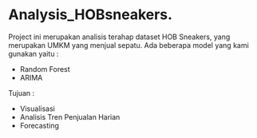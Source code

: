 # Analysis_HOBsneakers.

Project ini merupakan analisis terahap dataset HOB Sneakers, yang merupakan UMKM yang menjual sepatu.
Ada beberapa model yang kami gunakan yaitu : 
- Random Forest
- ARIMA

Tujuan : 
- Visualisasi
- Analisis Tren Penjualan Harian
- Forecasting 
